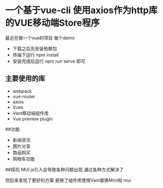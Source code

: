 # 一个基于vue-cli 使用axios作为http库的VUE移动端Store程序
最近在做一个vue的项目 做个demo
- 下载之后先安装依赖包
- 终端下运行 npm install
- 安装完成后运行 npm run serve 即可

## 主要使用的库
- webpack
- vue-router
- axios
- Vuex
- Vant移动端组件库
- Vue preview plugin
 
##功能
- 新闻资讯
- 图片分享
- 商品购买
- 购物车功能

##踩坑
MUI js引入会导致各种问题出现
通过各种方式解决了

但后来发现了更好的方案
更换了组件库使用Vant替换Mint和 mui
